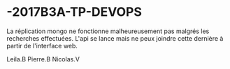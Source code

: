 # -2017B3A-TP-DEVOPS

La réplication mongo ne fonctionne malheureusement pas malgrés les recherches effectuées.
L'api se lance mais ne peux joindre cette dernière à partir de l'interface web.

Leila.B
Pierre.B
Nicolas.V
